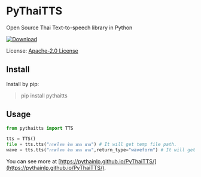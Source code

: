 # PyThaiTTS
Open Source Thai Text-to-speech library in Python

<a href="https://pepy.tech/project/pythaitts"><img alt="Download" src="https://pepy.tech/badge/pythaitts/month"/></a>

License: [Apache-2.0 License](https://github.com/PyThaiNLP/pythaitts/blob/main/LICENSE)

## Install

Install by pip:

> pip install pythaitts

## Usage

```python
from pythaitts import TTS

tts = TTS()
file = tts.tts("ภาษาไทย ง่าย มาก มาก") # It will get temp file path.
wave = tts.tts("ภาษาไทย ง่าย มาก มาก",return_type="waveform") # It will get waveform.
```

You can see more at [https://pythainlp.github.io/PyThaiTTS/](https://pythainlp.github.io/PyThaiTTS/).
